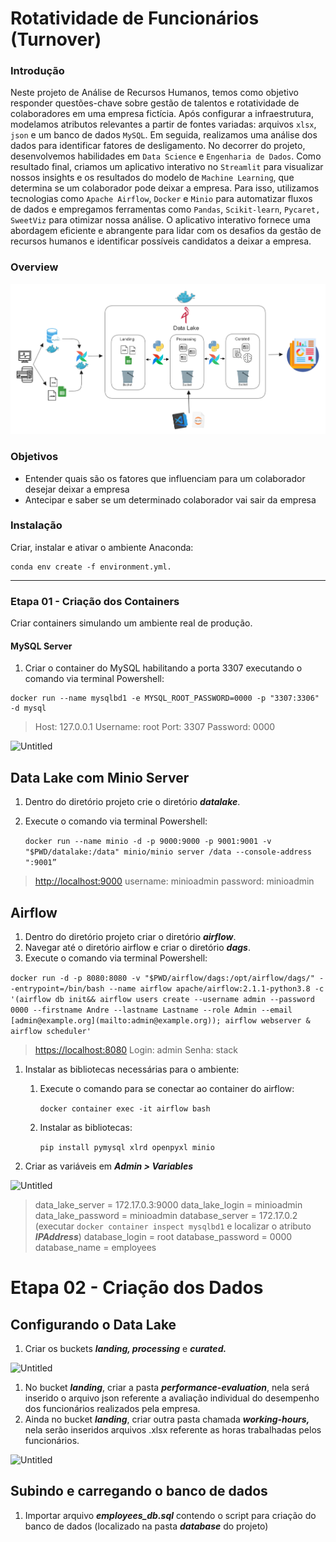 # Rotatividade de Funcionários (Turnover)

### Introdução

Neste projeto de Análise de Recursos Humanos, temos como objetivo responder questões-chave sobre gestão de talentos e rotatividade de colaboradores em uma empresa fictícia. Após configurar a infraestrutura, \
modelamos atributos relevantes a partir de fontes variadas: arquivos `xlsx`, `json` e um banco de dados `MySQL`. Em seguida, realizamos uma análise dos dados para identificar fatores de desligamento. 
No decorrer do projeto, desenvolvemos habilidades em `Data Science` e `Engenharia de Dados`. Como resultado final, criamos um aplicativo interativo no `Streamlit` para visualizar nossos insights e os 
resultados do modelo de `Machine Learning`, que determina se um colaborador pode deixar a empresa. Para isso, utilizamos tecnologias como `Apache Airflow`, `Docker` e `Minio` para automatizar fluxos de 
dados e empregamos ferramentas como `Pandas`, `Scikit-learn`, `Pycaret,` `SweetViz` para otimizar nossa análise. O aplicativo interativo fornece uma abordagem eficiente e abrangente para lidar com os desafios 
da gestão de recursos humanos e identificar possíveis candidatos a deixar a empresa.

### Overview

![overview2.png](img/overview2.png)

### Objetivos

- Entender quais são os fatores que influenciam para um colaborador desejar deixar a empresa
- Antecipar e saber se um determinado colaborador vai sair da empresa

### Instalação

Criar, instalar e ativar o ambiente  Anaconda: 

```
conda env create -f environment.yml.
```

---

### **Etapa 01 - Criação dos Containers**

Criar containers simulando um ambiente real de produção.

#### MySQL Server

1. Criar o container do MySQL habilitando a porta 3307 executando o comando via terminal Powershell:
    
```
docker run --name mysqlbd1 -e MYSQL_ROOT_PASSWORD=0000 -p "3307:3306" -d mysql
```
    

> Host: 127.0.0.1
Username: root
Port: 3307
Password: 0000
> 

![Untitled](https://s3-us-west-2.amazonaws.com/secure.notion-static.com/3dbda08c-70ff-4522-96de-e48781f464ca/Untitled.png)

## Data Lake com Minio Server

1. Dentro do diretório projeto crie o diretório ***datalake***.
2. Execute o comando via terminal Powershell:
    
    `docker run --name minio -d -p 9000:9000 -p 9001:9001 -v "$PWD/datalake:/data" minio/minio server /data --console-address ":9001”`
    

> [http://localhost:9000](http://localhost:9000/login)
username: minioadmin
password: minioadmin
> 

## Airflow

1. Dentro do diretório projeto criar o diretório ***airflow***.
2. Navegar até o diretório airflow e criar o diretório ***dags***.
3. Execute o comando via terminal Powershell:

`docker run -d -p 8080:8080 -v "$PWD/airflow/dags:/opt/airflow/dags/" --entrypoint=/bin/bash --name airflow apache/airflow:2.1.1-python3.8 -c '(airflow db init&& airflow users create --username admin --password 0000 --firstname Andre --lastname Lastname --role Admin --email [admin@example.org](mailto:admin@example.org)); airflow webserver & airflow scheduler'`

> [https://localhost:8080](https://localhost:8080/)
Login: admin
Senha: stack
> 
1. Instalar as bibliotecas necessárias para o ambiente:
    1. Execute o comando para se conectar ao container do airflow: 
        
        `docker container exec -it airflow bash`
        
    2. Instalar as bibliotecas:
        
        `pip install pymysql xlrd openpyxl minio`
        
2. Criar as variáveis em ***Admin > Variables***

![Untitled](https://s3-us-west-2.amazonaws.com/secure.notion-static.com/d435a74b-0cba-46b1-a05f-e1ddfbf0b24a/Untitled.png)

> data_lake_server = 172.17.0.3:9000
data_lake_login = minioadmin
data_lake_password = minioadmin
database_server = 172.17.0.2 (executar `docker container inspect mysqlbd1` e localizar o atributo ***IPAddress***)
database_login = root
database_password = 0000
database_name = employees
> 

# Etapa 02 - Criação dos Dados

## Configurando o Data Lake

1. Criar os buckets ***landing, processing*** e ***curated.***

![Untitled](https://s3-us-west-2.amazonaws.com/secure.notion-static.com/b4fb6018-6a4e-4e6f-9780-fb334eb074a2/Untitled.png)

1. No bucket ***landing***, criar a pasta ***performance-evaluation***, nela será inserido o arquivo json referente a avaliação individual do desempenho dos funcionários realizados pela empresa. 
2. Ainda no bucket ***landing***, criar outra pasta chamada ***working-hours,*** nela serão inseridos arquivos .xlsx referente as horas trabalhadas pelos funcionários.

![Untitled](https://s3-us-west-2.amazonaws.com/secure.notion-static.com/fead4ab2-03a8-45e7-a33e-5042dbbd4b6b/Untitled.png)

## Subindo e carregando o banco de dados

1. Importar arquivo ***employees_db.sql*** contendo o script para criação do banco de dados (localizado na pasta ***database*** do projeto)
